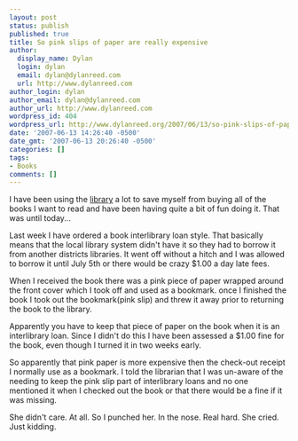 ```yaml
---
layout: post
status: publish
published: true
title: So pink slips of paper are really expensive
author:
  display_name: Dylan
  login: dylan
  email: dylan@dylanreed.com
  url: http://www.dylanreed.com
author_login: dylan
author_email: dylan@dylanreed.com
author_url: http://www.dylanreed.com
wordpress_id: 404
wordpress_url: http://www.dylanreed.org/2007/06/13/so-pink-slips-of-paper-are-really-expensive/
date: '2007-06-13 14:26:40 -0500'
date_gmt: '2007-06-13 20:26:40 -0500'
categories: []
tags:
- Books
comments: []
---
```

<p>I have been using the <a href="http://mylibrary.us">library</a> a lot to save myself from buying all of the books I want to read and have been having quite a bit of fun doing it. That was until today...</p>
<p>Last week I have ordered a book interlibrary loan style. That basically means that the local library system didn't have it so they had to borrow it from another districts libraries. It went off without a hitch and I was allowed to borrow it until July 5th or there would be crazy $1.00 a day late fees.</p>
<p>When I received the book there was a pink piece of paper wrapped around the front cover which I took off and used as a bookmark. once I finished the book I took out the bookmark(pink slip) and threw it away prior to returning the book to the library.</p>
<p>Apparently you have to keep that piece of paper on the book when it is an interlibrary loan. Since I didn't do this I have been assessed a $1.00 fine for the book, even though I turned it in two weeks early.</p>
<p>So apparently that pink paper is more expensive then the check-out receipt I normally use as a bookmark. I told the librarian that I was un-aware of the needing to keep the pink slip part of interlibrary loans and no one mentioned it when I checked out the book or that there would be a fine if it was missing.</p>
<p>She didn't care. At all. So I punched her. In the nose. Real hard. She cried. Just kidding.</p>
